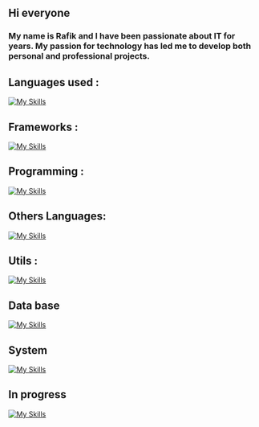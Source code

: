 ## Hi everyone 
###  My name is Rafik and I have been passionate about IT for years. My passion for technology has led me to develop both personal and professional projects.
## Languages used : 
[![My Skills](https://skillicons.dev/icons?i=js,html,css,php)](https://skillicons.dev)
## Frameworks : 
[![My Skills](https://skillicons.dev/icons?i=angular,nestjs,symfony,laravel,dotnet,spring,vue)](https://skillicons.dev)
## Programming :
[![My Skills](https://skillicons.dev/icons?i=c,cs,cpp)](https://skillicons.dev)
## Others Languages:
[![My Skills](https://skillicons.dev/icons?i=php,kotlin,java)](https://skillicons.dev)
## Utils :
[![My Skills](https://skillicons.dev/icons?i=git,docker,aws,gcp)](https://skillicons.dev)
## Data base
[![My Skills](https://skillicons.dev/icons?i=mysql,mongodb,sqlite)](https://skillicons.dev)
## System
[![My Skills](https://skillicons.dev/icons?i=linux)](https://skillicons.dev)
## In progress
[![My Skills](https://skillicons.dev/icons?i=kuburnetes,nuxtjs)](https://skillicons.dev)
